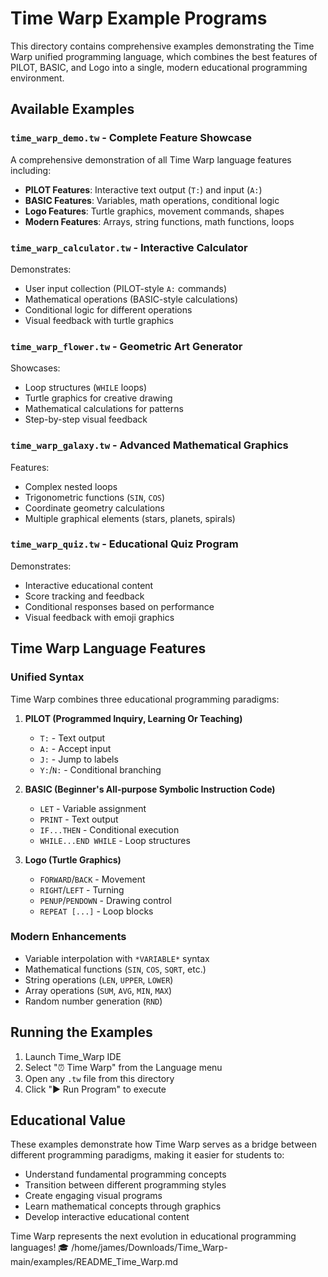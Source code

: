 # Time Warp Example Programs

This directory contains comprehensive examples demonstrating the Time Warp unified programming language, which combines the best features of PILOT, BASIC, and Logo into a single, modern educational programming environment.

## Available Examples

### `time_warp_demo.tw` - Complete Feature Showcase
A comprehensive demonstration of all Time Warp language features including:
- **PILOT Features**: Interactive text output (`T:`) and input (`A:`)
- **BASIC Features**: Variables, math operations, conditional logic
- **Logo Features**: Turtle graphics, movement commands, shapes
- **Modern Features**: Arrays, string functions, math functions, loops

### `time_warp_calculator.tw` - Interactive Calculator
Demonstrates:
- User input collection (PILOT-style `A:` commands)
- Mathematical operations (BASIC-style calculations)
- Conditional logic for different operations
- Visual feedback with turtle graphics

### `time_warp_flower.tw` - Geometric Art Generator
Showcases:
- Loop structures (`WHILE` loops)
- Turtle graphics for creative drawing
- Mathematical calculations for patterns
- Step-by-step visual feedback

### `time_warp_galaxy.tw` - Advanced Mathematical Graphics
Features:
- Complex nested loops
- Trigonometric functions (`SIN`, `COS`)
- Coordinate geometry calculations
- Multiple graphical elements (stars, planets, spirals)

### `time_warp_quiz.tw` - Educational Quiz Program
Demonstrates:
- Interactive educational content
- Score tracking and feedback
- Conditional responses based on performance
- Visual feedback with emoji graphics

## Time Warp Language Features

### Unified Syntax
Time Warp combines three educational programming paradigms:

1. **PILOT (Programmed Inquiry, Learning Or Teaching)**
   - `T:` - Text output
   - `A:` - Accept input
   - `J:` - Jump to labels
   - `Y:`/`N:` - Conditional branching

2. **BASIC (Beginner's All-purpose Symbolic Instruction Code)**
   - `LET` - Variable assignment
   - `PRINT` - Text output
   - `IF...THEN` - Conditional execution
   - `WHILE...END WHILE` - Loop structures

3. **Logo (Turtle Graphics)**
   - `FORWARD`/`BACK` - Movement
   - `RIGHT`/`LEFT` - Turning
   - `PENUP`/`PENDOWN` - Drawing control
   - `REPEAT [...]` - Loop blocks

### Modern Enhancements
- Variable interpolation with `*VARIABLE*` syntax
- Mathematical functions (`SIN`, `COS`, `SQRT`, etc.)
- String operations (`LEN`, `UPPER`, `LOWER`)
- Array operations (`SUM`, `AVG`, `MIN`, `MAX`)
- Random number generation (`RND`)

## Running the Examples

1. Launch Time_Warp IDE
2. Select "⏰ Time Warp" from the Language menu
3. Open any `.tw` file from this directory
4. Click "▶ Run Program" to execute

## Educational Value

These examples demonstrate how Time Warp serves as a bridge between different programming paradigms, making it easier for students to:

- Understand fundamental programming concepts
- Transition between different programming styles
- Create engaging visual programs
- Learn mathematical concepts through graphics
- Develop interactive educational content

Time Warp represents the next evolution in educational programming languages! 🎓</content>
<parameter name="filePath">/home/james/Downloads/Time_Warp-main/examples/README_Time_Warp.md